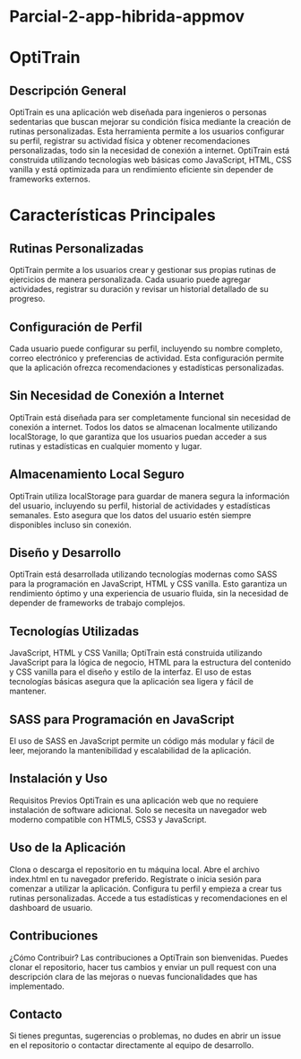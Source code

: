 # Parcial-2-app-hibrida-appmov

# OptiTrain
## Descripción General
OptiTrain es una aplicación web diseñada para ingenieros o personas sedentarias que buscan mejorar su condición física mediante la creación de rutinas personalizadas. Esta herramienta permite a los usuarios configurar su perfil, registrar su actividad física y obtener recomendaciones personalizadas, todo sin la necesidad de conexión a internet. OptiTrain está construida utilizando tecnologías web básicas como JavaScript, HTML, CSS vanilla y está optimizada para un rendimiento eficiente sin depender de frameworks externos.

# Características Principales
## Rutinas Personalizadas
OptiTrain permite a los usuarios crear y gestionar sus propias rutinas de ejercicios de manera personalizada. Cada usuario puede agregar actividades, registrar su duración y revisar un historial detallado de su progreso.

## Configuración de Perfil
Cada usuario puede configurar su perfil, incluyendo su nombre completo, correo electrónico y preferencias de actividad. Esta configuración permite que la aplicación ofrezca recomendaciones y estadísticas personalizadas.

## Sin Necesidad de Conexión a Internet
OptiTrain está diseñada para ser completamente funcional sin necesidad de conexión a internet. Todos los datos se almacenan localmente utilizando localStorage, lo que garantiza que los usuarios puedan acceder a sus rutinas y estadísticas en cualquier momento y lugar.

## Almacenamiento Local Seguro
OptiTrain utiliza localStorage para guardar de manera segura la información del usuario, incluyendo su perfil, historial de actividades y estadísticas semanales. Esto asegura que los datos del usuario estén siempre disponibles incluso sin conexión.

## Diseño y Desarrollo
OptiTrain está desarrollada utilizando tecnologías modernas como SASS para la programación en JavaScript, HTML y CSS vanilla. Esto garantiza un rendimiento óptimo y una experiencia de usuario fluida, sin la necesidad de depender de frameworks de trabajo complejos.

## Tecnologías Utilizadas
JavaScript, HTML y CSS Vanilla;
OptiTrain está construida utilizando JavaScript para la lógica de negocio, HTML para la estructura del contenido y CSS vanilla para el diseño y estilo de la interfaz. El uso de estas tecnologías básicas asegura que la aplicación sea ligera y fácil de mantener.

## SASS para Programación en JavaScript
El uso de SASS en JavaScript permite un código más modular y fácil de leer, mejorando la mantenibilidad y escalabilidad de la aplicación.

## Instalación y Uso
Requisitos Previos
OptiTrain es una aplicación web que no requiere instalación de software adicional. Solo se necesita un navegador web moderno compatible con HTML5, CSS3 y JavaScript.

## Uso de la Aplicación
Clona o descarga el repositorio en tu máquina local.
Abre el archivo index.html en tu navegador preferido.
Regístrate o inicia sesión para comenzar a utilizar la aplicación.
Configura tu perfil y empieza a crear tus rutinas personalizadas.
Accede a tus estadísticas y recomendaciones en el dashboard de usuario.

## Contribuciones
¿Cómo Contribuir?
Las contribuciones a OptiTrain son bienvenidas. Puedes clonar el repositorio, hacer tus cambios y enviar un pull request con una descripción clara de las mejoras o nuevas funcionalidades que has implementado.

## Contacto
Si tienes preguntas, sugerencias o problemas, no dudes en abrir un issue en el repositorio o contactar directamente al equipo de desarrollo.
